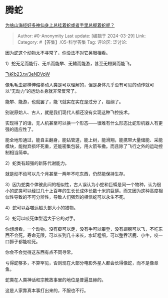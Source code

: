# 腾蛇
[为啥山海经好多神仙身上总挂着蛇或者手里总握着蛇呢？](https://www.zhihu.com/question/600275140/answer/3446788640)

> Author: #0-Anonymity
> Last update: [编辑于 2024-03-29]
> Link:
> Category: #【答集】/05-科学答集 
> Tag: 
> 评论区:
> 泛讨论:

因为蛇这个动物太不寻常了，你没法不对它另眼相看。

1）蛇无足而能行、无爪而能攀、无鳍而能游，甚至无翅翼而能飞。

[飞蛇​b23.tv/3eNDVpW](https://link.zhihu.com/?target=https%3A//b23.tv/3eNDVpW)

像毛毛虫那样伸缩移动人类是可以理解的，但是身体几乎没有可见的动作就可以“无动力”的运动本身就非常反常了。

能攀、能游，也就罢了，能飞就实在实在是过分了，超纲了。

别说原始人、古人，就是我们现代人都还没有实现这种飞控技术。

实现得了的话，无人机甚至可以换一个形态——很难有什么形态比蛇形机器人有更强的适应性了。

能全地形通过，能自主翻身，能钻管道，能上树，能滑翔，能携带大量储能、采能模块，能抛弃损坏死重，还能密集包装，用火箭布撒。而且除了飞行之外的运动控制相当简单。

2）蛇类有超强的新陈代谢能力。

就是动不动可以几个月甚至一两年不吃东西，仍然能保持生存。

3）因为蛇类个体彼此间的相似性，古人误认为小蛇和巨蟒是同一个物种，认为很小的蛇类可以经过几十上百年的生长长成体长数十米的巨蟒。而又因为这种高度相似性导致的不可分辨性，导致人们强烈的相信蛇可以永生不死。

4）蛇可以吞噬远超头部大小的猎物。

5）蛇可以咬死体型远大于它的对手。

你想想看，一个动物，没有脚可以走，没有手可以攀登，没有翅膀可以飞，不吃东西不会死，寿命无限，可以长到几十米长，水缸粗细，可以整吞活鹿、小牛，咬一口狮子都能咬死。

你会不会觉得这东西有点不同寻常。

亏得蛇够多，不算罕见，否则现在大部分电影外星人都会长得像蛇，而不是像章鱼。

蛇类在人类神话和宗教故事里的地位是普遍显赫的。

这是人家靠真本事打出来的，不服也不行。
